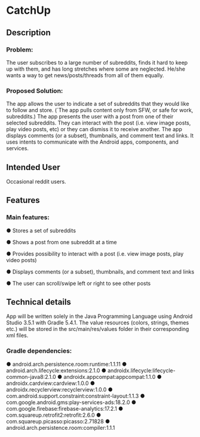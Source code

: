 # CatchUp
## Description
### Problem:
The user subscribes to a large number of subreddits, finds it hard to keep up with them, and has
long stretches where some are neglected. He/she wants a way to get news/posts/threads from
all of them equally.
### Proposed Solution:
The app allows the user to indicate a set of subreddits that they would like to follow and store.
(`The app pulls content only from SFW, or safe for work, subreddits.) The app presents the user
with a post from one of their selected subreddits. They can interact with the post (i.e. view
image posts, play video posts, etc) or they can dismiss it to receive another. The app displays
comments (or a subset), thumbnails, and comment text and links. It uses intents to
communicate with the Android apps, components, and services.
## Intended User
Occasional reddit users.
## Features
### Main features:
● Stores a set of subreddits

● Shows a post from one subreddit at a time

● Provides possibility to interact with a post (i.e. view image posts, play video posts)

● Displays comments (or a subset), thumbnails, and comment text and links

● The user can scroll/swipe left or right to see other posts

## Technical details
App will be written solely in the Java Programming Language using Android Studio 3.5.1 with
Gradle 5.4.1.
The value resources (colors, strings, themes etc.) will be stored in the src/main/res/values folder
in their corresponding xml files.
### Gradle dependencies:
● android.arch.persistence.room:runtime:1.1.11
● android.arch.lifecycle:extensions:2.1.0
● androidx.lifecycle:lifecycle-common-java8:2.1.0
● androidx.appcompat:appcompat:1.1.0
● androidx.cardview:cardview:1.0.0
● androidx.recyclerview:recyclerview:1.0.0
● com.android.support.constraint:constraint-layout:1.1.3
● com.google.android.gms:play-services-ads:18.2.0
● com.google.firebase:firebase-analytics:17.2.1
● com.squareup.retrofit2:retrofit:2.6.0
● com.squareup.picasso:picasso:2.71828
● android.arch.persistence.room:compiler:1.1.1
